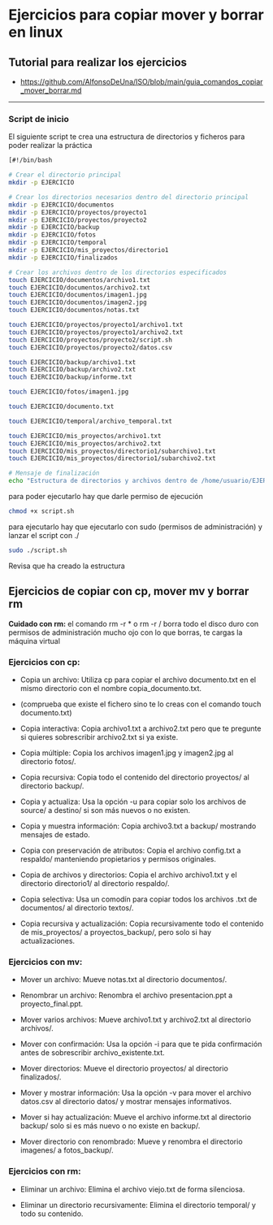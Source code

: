 # Ejercicios para copiar mover y borrar en linux

## Tutorial para realizar los ejercicios

* https://github.com/AlfonsoDeUna/ISO/blob/main/guia_comandos_copiar_mover_borrar.md

---

### Script de inicio
El siguiente script te crea una estructura de directorios y ficheros para poder realizar la práctica

```bash
[#!/bin/bash

# Crear el directorio principal
mkdir -p EJERCICIO

# Crear los directorios necesarios dentro del directorio principal
mkdir -p EJERCICIO/documentos
mkdir -p EJERCICIO/proyectos/proyecto1
mkdir -p EJERCICIO/proyectos/proyecto2
mkdir -p EJERCICIO/backup
mkdir -p EJERCICIO/fotos
mkdir -p EJERCICIO/temporal
mkdir -p EJERCICIO/mis_proyectos/directorio1
mkdir -p EJERCICIO/finalizados

# Crear los archivos dentro de los directorios especificados
touch EJERCICIO/documentos/archivo1.txt
touch EJERCICIO/documentos/archivo2.txt
touch EJERCICIO/documentos/imagen1.jpg
touch EJERCICIO/documentos/imagen2.jpg
touch EJERCICIO/documentos/notas.txt

touch EJERCICIO/proyectos/proyecto1/archivo1.txt
touch EJERCICIO/proyectos/proyecto1/archivo2.txt
touch EJERCICIO/proyectos/proyecto2/script.sh
touch EJERCICIO/proyectos/proyecto2/datos.csv

touch EJERCICIO/backup/archivo1.txt
touch EJERCICIO/backup/archivo2.txt
touch EJERCICIO/backup/informe.txt

touch EJERCICIO/fotos/imagen1.jpg

touch EJERCICIO/documento.txt

touch EJERCICIO/temporal/archivo_temporal.txt

touch EJERCICIO/mis_proyectos/archivo1.txt
touch EJERCICIO/mis_proyectos/archivo2.txt
touch EJERCICIO/mis_proyectos/directorio1/subarchivo1.txt
touch EJERCICIO/mis_proyectos/directorio1/subarchivo2.txt

# Mensaje de finalización
echo "Estructura de directorios y archivos dentro de /home/usuario/EJERCICIO creada exitosamente."](https://github.com/AlfonsoDeUna/ISO/blob/main/guia_comandos_copiar_mover_borrar.md)
```

para poder ejecutarlo hay que darle permiso de ejecución
```bash
chmod +x script.sh
```

para ejecutarlo hay que ejecutarlo con sudo (permisos de administración) y lanzar el script con ./

```bash
sudo ./script.sh
```

Revisa que ha creado la estructura

## Ejercicios de copiar con cp, mover mv y borrar rm

 **Cuidado con rm:** el comando rm -r * o rm -r / borra todo el disco duro con permisos de administración mucho ojo con lo que borras, te cargas la máquina virtual

### Ejercicios con cp:

* Copia un archivo: Utiliza cp para copiar el archivo documento.txt en el mismo directorio con el nombre copia_documento.txt.
* (comprueba que existe el fichero sino te lo creas con el comando touch documento.txt)

* Copia interactiva: Copia archivo1.txt a archivo2.txt pero que te pregunte si quieres sobrescribir archivo2.txt si ya existe.

* Copia múltiple: Copia los archivos imagen1.jpg y imagen2.jpg al directorio fotos/.

* Copia recursiva: Copia todo el contenido del directorio proyectos/ al directorio backup/.

* Copia y actualiza: Usa la opción -u para copiar solo los archivos de source/ a destino/ si son más nuevos o no existen.

* Copia y muestra información: Copia archivo3.txt a backup/ mostrando mensajes de estado.

* Copia con preservación de atributos: Copia el archivo config.txt a respaldo/ manteniendo propietarios y permisos originales.

* Copia de archivos y directorios: Copia el archivo archivo1.txt y el directorio directorio1/ al directorio respaldo/.

* Copia selectiva: Usa un comodín para copiar todos los archivos .txt de documentos/ al directorio textos/.

* Copia recursiva y actualización: Copia recursivamente todo el contenido de mis_proyectos/ a proyectos_backup/, pero solo si hay actualizaciones.


### Ejercicios con mv:

* Mover un archivo: Mueve notas.txt al directorio documentos/.

* Renombrar un archivo: Renombra el archivo presentacion.ppt a proyecto_final.ppt.

* Mover varios archivos: Mueve archivo1.txt y archivo2.txt al directorio archivos/.

* Mover con confirmación: Usa la opción -i para que te pida confirmación antes de sobrescribir archivo_existente.txt.

* Mover directorios: Mueve el directorio proyectos/ al directorio finalizados/.

* Mover y mostrar información: Usa la opción -v para mover el archivo datos.csv al directorio datos/ y mostrar mensajes informativos.

* Mover si hay actualización: Mueve el archivo informe.txt al directorio backup/ solo si es más nuevo o no existe en backup/.

* Mover directorio con renombrado: Mueve y renombra el directorio imagenes/ a fotos_backup/.


### Ejercicios con rm:

* Eliminar un archivo: Elimina el archivo viejo.txt de forma silenciosa.

* Eliminar un directorio recursivamente: Elimina el directorio temporal/ y todo su contenido.
